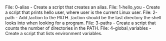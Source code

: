File: 0-alias - Create a script that creates an alias.
File: 1-hello_you - Create a script that prints hello user, where user is the current Linux user.
File: 2-path - Add /action to the PATH. /action should be the last directory the shell looks into when looking for a program.
File: 3-paths - Create a script that counts the number of directories in the PATH.
File: 4-global_variables - Create a script that lists environment variables.
